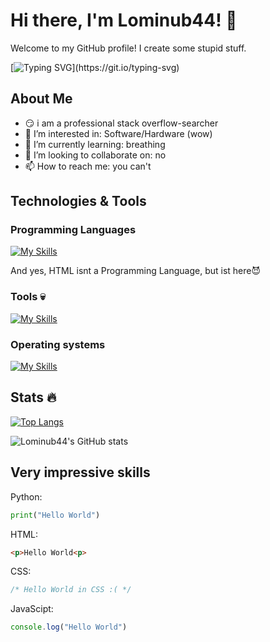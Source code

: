 # Hi there, I'm Lominub44! 👋

Welcome to my GitHub profile! I create some stupid stuff.

[![Typing SVG](https://readme-typing-svg.herokuapp.com?size=25&lines=Touch+some+grass.)](https://git.io/typing-svg)

## About Me

- 😏 i am a professional stack overflow-searcher
- 👀 I’m interested in: Software/Hardware (wow)
- 🌱 I’m currently learning: breathing
- 💞️ I’m looking to collaborate on: no
- 📫 How to reach me: you can't

## Technologies & Tools

### Programming Languages

[![My Skills](https://skillicons.dev/icons?i=py,html,css,js)](https://skillicons.dev)

And yes, HTML isnt a Programming Language, but ist here😈

### Tools 💀

[![My Skills](https://skillicons.dev/icons?i=github,bash,discord,robloxstudio,stackoverflow,blender,replit)](https://skillicons.dev)

### Operating systems

[![My Skills](https://skillicons.dev/icons?i=windows,mint,apple)](https://skillicons.dev)

## Stats 🔥
[![Top Langs](https://github-readme-stats.vercel.app/api/top-langs/?username=Lominub44&layout=compact&theme=dark)](https://github.com/anuraghazra/github-readme-stats)

![Lominub44's GitHub stats](https://github-readme-stats.vercel.app/api?username=Lominub44&show_icons=true&theme=dark)

## Very impressive skills
Python:
```python
print("Hello World")
```

HTML:
```html
<p>Hello World<p>
```

CSS:
```css
/* Hello World in CSS :( */
```

JavaScipt:
```js
console.log("Hello World")
```



<!---
Lominub44/Lominub44 is a ✨ special ✨ repository because its `README.md` (this file) appears on your GitHub profile.
You can click the Preview link to take a look at your changes.
--->
